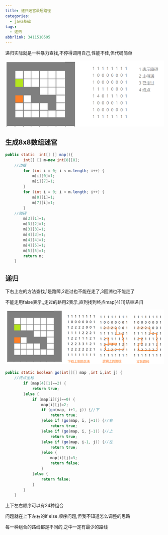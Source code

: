 ```yaml
---
title: 递归迷宫最短路径
categories:
  - java基础
tags:
  - 递归
abbrlink: 3411510595
---
```




递归实际就是一种暴力查找,不停得调用自己,性能不佳,但代码简单
<!--more-->

![1568095162049](递归迷宫最短路径/1568095162049.png)

## 生成8x8数组迷宫

```java
public static  int[] [] map(){
		int[] [] m=new int[8][8];
    //边框
		for (int i = 0; i < m.length; i++) {
			m[i][0]=1;
			m[i][7]=1;
		}
		for (int i = 0; i < m.length; i++) {
			m[0][i]=1;
			m[7][i]=1;
		}
    //障碍
		m[3][1]=1;
		m[3][2]=1;
		m[3][3]=1;
		m[4][3]=1;
		m[4][4]=1;
		m[4][5]=1;
		m[5][5]=1;
		return m;
	}
```

## 递归

下右上左的方法查找,1是路障,2走过也不能在走了,3回溯也不能走了

不能走用false表示,,走过的路用2表示,直到找到终点map[4][1]结束递归

![1568102403387](递归迷宫最短路径/1568102403387.png)


```JAVA
public static boolean go(int[][] map ,int i,int j) {
    //终点坐标
		if (map[4][1]==2) {
			return true;
		}else {
			if (map[i][j]==0) {
				map[i][j]=2;
				if (go(map, i+1, j)) {//下
					return true;
				}else if (go(map, i, j+1)) {//右
					return true;
				}else if (go(map, i, j-1)) {//上
					return true;
				}else if (go(map, i-1, j)) {//左
					return true;
				}else {
					map[i][j]=3;
					return false;
				}
			}else {
				return false;
			}
		}
	}
```

上下左右顺序可以有24种组合

问题就在上下左右的if else 顺序问题,但我不知道怎么调整的思路

每一种组合的路线都是不同的,之中一定有最少的路线









